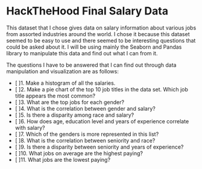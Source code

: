 # HackTheHood Final Salary Data

This dataset that I chose gives data on salary information about various jobs from assorted industries around the world. 
I chose it because this dataset seemed to be easy to use and there seemed to be interesting questions that could be asked about it.
I will be using mainly the Seaborn and Pandas library to manipulate this data and find out what I can from it.

The questions I have to be answered that I can find out through data manipulation and visualization are as follows:
    
- [ ]1. Make a histogram of all the salaries.
- [ ]2. Make a pie chart of the top 10 job titles in the data set. Which job title appears the most common?
- [ ]3. What are the top jobs for each gender?
- [ ]4. What is the correlation between gender and salary?
- [ ]5. Is there a disparity among race and salary?
- [ ]6. How does age, education level and years of experience correlate with salary?
- [ ]7. Which of the genders is more represented in this list?
- [ ]8. What is the correlation between seniority and race?
- [ ]9. Is there a disparity between seniority and years of experience?
- [ ]10. What jobs on average are the highest paying?
- [ ]11. What jobs are the lowest paying?


